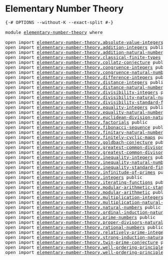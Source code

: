 # Elementary Number Theory

<pre class="Agda"><a id="37" class="Symbol">{-#</a> <a id="41" class="Keyword">OPTIONS</a> <a id="49" class="Pragma">--without-K</a> <a id="61" class="Pragma">--exact-split</a> <a id="75" class="Symbol">#-}</a>

<a id="80" class="Keyword">module</a> <a id="87" href="elementary-number-theory.html" class="Module">elementary-number-theory</a> <a id="112" class="Keyword">where</a>

<a id="119" class="Keyword">open</a> <a id="124" class="Keyword">import</a> <a id="131" href="elementary-number-theory.absolute-value-integers.html" class="Module">elementary-number-theory.absolute-value-integers</a> <a id="180" class="Keyword">public</a>
<a id="187" class="Keyword">open</a> <a id="192" class="Keyword">import</a> <a id="199" href="elementary-number-theory.addition-integers.html" class="Module">elementary-number-theory.addition-integers</a> <a id="242" class="Keyword">public</a>
<a id="249" class="Keyword">open</a> <a id="254" class="Keyword">import</a> <a id="261" href="elementary-number-theory.addition-natural-numbers.html" class="Module">elementary-number-theory.addition-natural-numbers</a> <a id="311" class="Keyword">public</a>
<a id="318" class="Keyword">open</a> <a id="323" class="Keyword">import</a> <a id="330" href="elementary-number-theory.classical-finite-types.html" class="Module">elementary-number-theory.classical-finite-types</a> <a id="378" class="Keyword">public</a>
<a id="385" class="Keyword">open</a> <a id="390" class="Keyword">import</a> <a id="397" href="elementary-number-theory.collatz-conjecture.html" class="Module">elementary-number-theory.collatz-conjecture</a> <a id="441" class="Keyword">public</a>
<a id="448" class="Keyword">open</a> <a id="453" class="Keyword">import</a> <a id="460" href="elementary-number-theory.congruence-integers.html" class="Module">elementary-number-theory.congruence-integers</a> <a id="505" class="Keyword">public</a>
<a id="512" class="Keyword">open</a> <a id="517" class="Keyword">import</a> <a id="524" href="elementary-number-theory.congruence-natural-numbers.html" class="Module">elementary-number-theory.congruence-natural-numbers</a> <a id="576" class="Keyword">public</a>
<a id="583" class="Keyword">open</a> <a id="588" class="Keyword">import</a> <a id="595" href="elementary-number-theory.difference-integers.html" class="Module">elementary-number-theory.difference-integers</a> <a id="640" class="Keyword">public</a>
<a id="647" class="Keyword">open</a> <a id="652" class="Keyword">import</a> <a id="659" href="elementary-number-theory.distance-integers.html" class="Module">elementary-number-theory.distance-integers</a> <a id="702" class="Keyword">public</a>
<a id="709" class="Keyword">open</a> <a id="714" class="Keyword">import</a> <a id="721" href="elementary-number-theory.distance-natural-numbers.html" class="Module">elementary-number-theory.distance-natural-numbers</a> <a id="771" class="Keyword">public</a>
<a id="778" class="Keyword">open</a> <a id="783" class="Keyword">import</a> <a id="790" href="elementary-number-theory.divisibility-integers.html" class="Module">elementary-number-theory.divisibility-integers</a> <a id="837" class="Keyword">public</a>
<a id="844" class="Keyword">open</a> <a id="849" class="Keyword">import</a> <a id="856" href="elementary-number-theory.divisibility-natural-numbers.html" class="Module">elementary-number-theory.divisibility-natural-numbers</a> <a id="910" class="Keyword">public</a>
<a id="917" class="Keyword">open</a> <a id="922" class="Keyword">import</a> <a id="929" href="elementary-number-theory.divisibility-standard-finite-types.html" class="Module">elementary-number-theory.divisibility-standard-finite-types</a> <a id="989" class="Keyword">public</a>
<a id="996" class="Keyword">open</a> <a id="1001" class="Keyword">import</a> <a id="1008" href="elementary-number-theory.equality-integers.html" class="Module">elementary-number-theory.equality-integers</a> <a id="1051" class="Keyword">public</a>
<a id="1058" class="Keyword">open</a> <a id="1063" class="Keyword">import</a> <a id="1070" href="elementary-number-theory.equality-natural-numbers.html" class="Module">elementary-number-theory.equality-natural-numbers</a> <a id="1120" class="Keyword">public</a>
<a id="1127" class="Keyword">open</a> <a id="1132" class="Keyword">import</a> <a id="1139" href="elementary-number-theory.euclidean-division-natural-numbers.html" class="Module">elementary-number-theory.euclidean-division-natural-numbers</a> <a id="1199" class="Keyword">public</a>
<a id="1206" class="Keyword">open</a> <a id="1211" class="Keyword">import</a> <a id="1218" href="elementary-number-theory.factorials.html" class="Module">elementary-number-theory.factorials</a> <a id="1254" class="Keyword">public</a>
<a id="1261" class="Keyword">open</a> <a id="1266" class="Keyword">import</a> <a id="1273" href="elementary-number-theory.fibonacci-sequence.html" class="Module">elementary-number-theory.fibonacci-sequence</a> <a id="1317" class="Keyword">public</a>
<a id="1324" class="Keyword">open</a> <a id="1329" class="Keyword">import</a> <a id="1336" href="elementary-number-theory.finitary-natural-numbers.html" class="Module">elementary-number-theory.finitary-natural-numbers</a> <a id="1386" class="Keyword">public</a>
<a id="1393" class="Keyword">open</a> <a id="1398" class="Keyword">import</a> <a id="1405" href="elementary-number-theory.finitely-cyclic-maps.html" class="Module">elementary-number-theory.finitely-cyclic-maps</a> <a id="1451" class="Keyword">public</a>
<a id="1458" class="Keyword">open</a> <a id="1463" class="Keyword">import</a> <a id="1470" href="elementary-number-theory.goldbach-conjecture.html" class="Module">elementary-number-theory.goldbach-conjecture</a> <a id="1515" class="Keyword">public</a>
<a id="1522" class="Keyword">open</a> <a id="1527" class="Keyword">import</a> <a id="1534" href="elementary-number-theory.greatest-common-divisor-integers.html" class="Module">elementary-number-theory.greatest-common-divisor-integers</a> <a id="1592" class="Keyword">public</a>
<a id="1599" class="Keyword">open</a> <a id="1604" class="Keyword">import</a> <a id="1611" href="elementary-number-theory.greatest-common-divisor-natural-numbers.html" class="Module">elementary-number-theory.greatest-common-divisor-natural-numbers</a> <a id="1676" class="Keyword">public</a>
<a id="1683" class="Keyword">open</a> <a id="1688" class="Keyword">import</a> <a id="1695" href="elementary-number-theory.inequality-integers.html" class="Module">elementary-number-theory.inequality-integers</a> <a id="1740" class="Keyword">public</a>
<a id="1747" class="Keyword">open</a> <a id="1752" class="Keyword">import</a> <a id="1759" href="elementary-number-theory.inequality-natural-numbers.html" class="Module">elementary-number-theory.inequality-natural-numbers</a> <a id="1811" class="Keyword">public</a>
<a id="1818" class="Keyword">open</a> <a id="1823" class="Keyword">import</a> <a id="1830" href="elementary-number-theory.inequality-standard-finite-types.html" class="Module">elementary-number-theory.inequality-standard-finite-types</a> <a id="1888" class="Keyword">public</a>
<a id="1895" class="Keyword">open</a> <a id="1900" class="Keyword">import</a> <a id="1907" href="elementary-number-theory.infinitude-of-primes.html" class="Module">elementary-number-theory.infinitude-of-primes</a> <a id="1953" class="Keyword">public</a>
<a id="1960" class="Keyword">open</a> <a id="1965" class="Keyword">import</a> <a id="1972" href="elementary-number-theory.integers.html" class="Module">elementary-number-theory.integers</a> <a id="2006" class="Keyword">public</a>
<a id="2013" class="Keyword">open</a> <a id="2018" class="Keyword">import</a> <a id="2025" href="elementary-number-theory.iterating-functions.html" class="Module">elementary-number-theory.iterating-functions</a> <a id="2070" class="Keyword">public</a>
<a id="2077" class="Keyword">open</a> <a id="2082" class="Keyword">import</a> <a id="2089" href="elementary-number-theory.modular-arithmetic-standard-finite-types.html" class="Module">elementary-number-theory.modular-arithmetic-standard-finite-types</a> <a id="2155" class="Keyword">public</a>
<a id="2162" class="Keyword">open</a> <a id="2167" class="Keyword">import</a> <a id="2174" href="elementary-number-theory.modular-arithmetic.html" class="Module">elementary-number-theory.modular-arithmetic</a> <a id="2218" class="Keyword">public</a>
<a id="2225" class="Keyword">open</a> <a id="2230" class="Keyword">import</a> <a id="2237" href="elementary-number-theory.multiplication-integers.html" class="Module">elementary-number-theory.multiplication-integers</a> <a id="2286" class="Keyword">public</a>
<a id="2293" class="Keyword">open</a> <a id="2298" class="Keyword">import</a> <a id="2305" href="elementary-number-theory.multiplication-natural-numbers.html" class="Module">elementary-number-theory.multiplication-natural-numbers</a> <a id="2361" class="Keyword">public</a>
<a id="2368" class="Keyword">open</a> <a id="2373" class="Keyword">import</a> <a id="2380" href="elementary-number-theory.natural-numbers.html" class="Module">elementary-number-theory.natural-numbers</a> <a id="2421" class="Keyword">public</a>
<a id="2428" class="Keyword">open</a> <a id="2433" class="Keyword">import</a> <a id="2440" href="elementary-number-theory.ordinal-induction-natural-numbers.html" class="Module">elementary-number-theory.ordinal-induction-natural-numbers</a> <a id="2499" class="Keyword">public</a>
<a id="2506" class="Keyword">open</a> <a id="2511" class="Keyword">import</a> <a id="2518" href="elementary-number-theory.prime-numbers.html" class="Module">elementary-number-theory.prime-numbers</a> <a id="2557" class="Keyword">public</a>
<a id="2564" class="Keyword">open</a> <a id="2569" class="Keyword">import</a> <a id="2576" href="elementary-number-theory.proper-divisors-natural-numbers.html" class="Module">elementary-number-theory.proper-divisors-natural-numbers</a> <a id="2633" class="Keyword">public</a>
<a id="2640" class="Keyword">open</a> <a id="2645" class="Keyword">import</a> <a id="2652" href="elementary-number-theory.rational-numbers.html" class="Module">elementary-number-theory.rational-numbers</a> <a id="2694" class="Keyword">public</a>
<a id="2701" class="Keyword">open</a> <a id="2706" class="Keyword">import</a> <a id="2713" href="elementary-number-theory.relatively-prime-integers.html" class="Module">elementary-number-theory.relatively-prime-integers</a> <a id="2764" class="Keyword">public</a>
<a id="2771" class="Keyword">open</a> <a id="2776" class="Keyword">import</a> <a id="2783" href="elementary-number-theory.strong-induction-natural-numbers.html" class="Module">elementary-number-theory.strong-induction-natural-numbers</a> <a id="2841" class="Keyword">public</a>
<a id="2848" class="Keyword">open</a> <a id="2853" class="Keyword">import</a> <a id="2860" href="elementary-number-theory.twin-prime-conjecture.html" class="Module">elementary-number-theory.twin-prime-conjecture</a> <a id="2907" class="Keyword">public</a>
<a id="2914" class="Keyword">open</a> <a id="2919" class="Keyword">import</a> <a id="2926" href="elementary-number-theory.well-ordering-principle-natural-numbers.html" class="Module">elementary-number-theory.well-ordering-principle-natural-numbers</a> <a id="2991" class="Keyword">public</a>
<a id="2998" class="Keyword">open</a> <a id="3003" class="Keyword">import</a> <a id="3010" href="elementary-number-theory.well-ordering-principle-standard-finite-types.html" class="Module">elementary-number-theory.well-ordering-principle-standard-finite-types</a> <a id="3081" class="Keyword">public</a>
</pre>